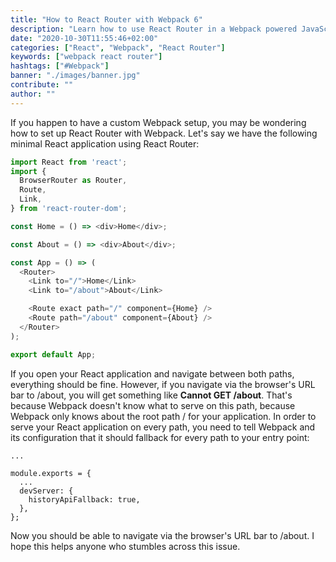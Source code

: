 ```yaml
---
title: "How to React Router with Webpack 6"
description: "Learn how to use React Router in a Webpack powered JavaScript application ..."
date: "2020-10-30T11:55:46+02:00"
categories: ["React", "Webpack", "React Router"]
keywords: ["webpack react router"]
hashtags: ["#Webpack"]
banner: "./images/banner.jpg"
contribute: ""
author: ""
---
```


<Sponsorship />

If you happen to have a custom Webpack setup, you may be wondering how to set up React Router with Webpack. Let's say we have the following minimal React application using React Router:

```javascript
import React from 'react';
import {
  BrowserRouter as Router,
  Route,
  Link,
} from 'react-router-dom';

const Home = () => <div>Home</div>;

const About = () => <div>About</div>;

const App = () => (
  <Router>
    <Link to="/">Home</Link>
    <Link to="/about">About</Link>

    <Route exact path="/" component={Home} />
    <Route path="/about" component={About} />
  </Router>
);

export default App;
```

If you open your React application and navigate between both paths, everything should be fine. However, if you navigate via the browser's URL bar to /about, you will get something like **Cannot GET /about**. That's because Webpack doesn't know what to serve on this path, because Webpack only knows about the root path / for your application. In order to serve your React application on every path, you need to tell Webpack and its configuration that it should fallback for every path to your entry point:

```javascript{6}
...

module.exports = {
  ...
  devServer: {
    historyApiFallback: true,
  },
};
```

Now you should be able to navigate via the browser's URL bar to /about. I hope this helps anyone who stumbles across this issue.